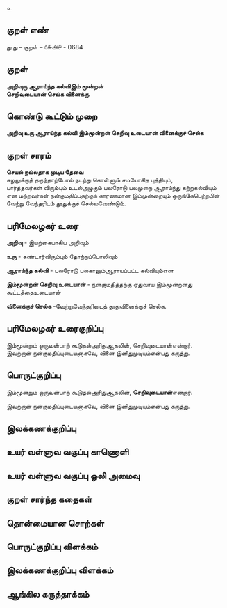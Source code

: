 உ

## குறள் எண் 

தூது – குறள் – ௦௬௮௪ - 0684  


## குறள் 

**அறிவுரு ஆராய்ந்த கல்விஇம் மூன்றன்  
செறிவுடையான் செல்க வினைக்கு.**  

## கொண்டு கூட்டும் முறை

**அறிவு உரு ஆராய்ந்த கல்வி இம்மூன்றன் செறிவு உடையான் வினைக்குச் செல்க**

## குறள் சாரம் 

**செயல் நல்லதாக முடிய தேவை**  
சுழலுக்குத் தகுந்தாற்போல் நடந்து கொள்ளும் சமயோசித புத்தியும்,  
பார்த்தவர்கள் விரும்பும் உடல்அழகும் பலரோடு பலமுறை ஆராய்ந்து கற்றகல்வியும் என மற்றவர்கள் நன்குமதிப்பதற்குக் காரணமான இம்முன்றையும் ஒருங்கேபெற்றபின் வேற்று வேந்தரிடம் தூதுக்குச் செல்லவேண்டும்.  

## பரிமேலழகர் உரை

**அறிவு** - இயற்கையாகிய அறிவும்   

**உரு** - கண்டார்விரும்பும் தோற்றப்பொலிவும்  

**ஆராய்ந்த கல்வி** - பலரோடு பலகாலும்ஆராயப்பட்ட கல்வியும்என  

**இம்மூன்றன் செறிவு உடையான்** - நன்குமதித்தற்கு ஏதுவாய இம்மூன்றனது கூட்டத்தைஉடையான்  

**வினைக்குச் செல்க** -வேற்றுவேந்தரிடைத் தூதுவினைக்குச் செல்க.

## பரிமேலழகர் உரைகுறிப்பு   

இம்மூன்றும் ஒருவன்பாற் கூடுதல்அரிதுஆகலின், செறிவுடையான்என்றார்.  
இவற்றான் நன்குமதிப்புடையனாகவே, வினை இனிதுமுடியும்என்பது கருத்து.    

## பொருட்குறிப்பு 

இம்மூன்றும் ஒருவன்பாற் கூடுதல்அரிதுஆகலின், **செறிவுடையான்**என்றார்.  

இவற்றான் நன்குமதிப்புடையனாகவே, வினை இனிதுமுடியும்என்பது கருத்து.      

## இலக்கணக்குறிப்பு  


## உயர் வள்ளுவ வகுப்பு காணொளி


## உயர் வள்ளுவ வகுப்பு ஒலி அமைவு 

 
## குறள் சார்ந்த கதைகள் 


## தொன்மையான சொற்கள்


## பொருட்குறிப்பு விளக்கம்


## இலக்கணக்குறிப்பு விளக்கம்


## ஆங்கில கருத்தாக்கம் 


